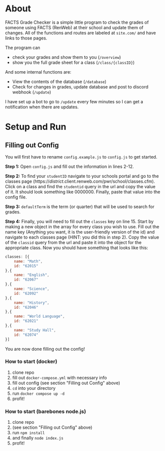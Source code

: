 # About
FACTS Grade Checker is a simple little program to check the grades of someone using FACTS (RenWeb) at their school and update them of changes. All of the functions and routes are labeled at `site.com/` and have links to those pages.

The program can
* check your grades and show them to you (`/overview`)
* show you the full grade sheet for a class (`/class/{classID}`)

And some internal functions are:
* View the contents of the database (`/database`)
* Check for changes in grades, update database and post to discord webhook (`/update`)

I have set up a bot to go to `/update` every few minutes so I can get a notification when there are updates.

# Setup and Run

## Filling out Config
You will first have to rename `config.example.js` to `config.js` to get started.

**Step 1:**
Open `config.js` and fill out the information in lines 2-12.

**Step 2:**
To find your `studentID` navigate to your schools portal and go to the classes page (https://*district*.client.renweb.com/pwr/school/classes.cfm).
Click on a class and find the `studentid` query in the url and copy the value of it. It should look something like 0000000.
Finally, paste that value into the config file.

**Step 3:**
`defaultTerm` is the term (or quarter) that will be used to search for grades.

**Step 4:**
Finally, you will need to fill out the `classes` key on line 15. Start by making a new object in the array for every class you wish to use.
Fill out the name key (Anything you want, it is the user-friendly version of the id) and navigate to each classes page (HINT: you did this in step 2).
Copy the value of the `classid` query from the url and paste it into the object for the appropriate class.
Now you should have something that looks like this:
```js
classes: [{
    name: "Math",
    id: "62015"
},{
    name: "English",
    id: "62067"
},{ 
    name: "Science",
    id: "62092"
},{ 
    name: "History",
    id: "62046"
},{ 
    name: "World Language",
    id: "62021"
},{ 
    name: "Study Hall",
    id: "62074"
}]
```

You are now done filling out the config!

### How to start (docker)
1. clone repo
2. fill out `docker-compose.yml` with necessary info
3. fill out config (see section "Filling out Config" above)
4. `cd` into your directory
5. run `docker compose up -d`
6. profit!

### How to start (barebones node.js)
1. clone repo
2. (see section "Filling out Config" above)
3. run `npm install`
4. and finally `node index.js`
5. profit!